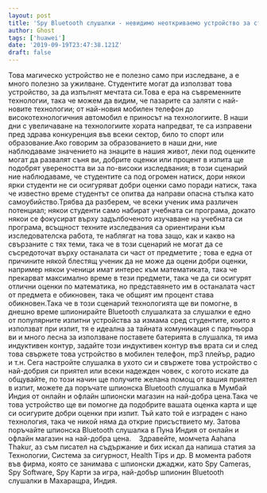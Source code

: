 ```yaml
---
layout: post
title: 'Spy Bluetooth слушалки - невидимо неоткриваемо устройство за студенти'
author: Ghost
tags: ['huawei']
date: '2019-09-19T23:47:38.121Z'
draft: false
---
```


Това магическо устройство не е полезно само при изследване, а е много полезно за ужилване. Студентите могат да използват това устройство, за да изпълнят мечтата си.Това е ера на съвременните технологии, така че можем да видим, че пазарите са заляти с най-новите технологии; от най-новия мобилен телефон до високотехнологичния автомобил е приносът на технологиите. В наши дни с увеличаване на технологиите хората напредват, те са изправени пред здрава конкуренция във всеки сектор, било то спорт или образование.Ако говорим за образованието в наши дни, ние наблюдаваме значението на знаците в нашия живот, леки под оценките могат да развалят съня ви, добрите оценки или процент в изпита ще подобрят увереността ви за по-високи изследвания; в този сценарий ние наблюдаваме, че студентите са под огромен натиск, дори някои ярки студенти не си осигуряват добри оценки само поради натиск, така че известно време студентът се опитва да направи опасна стъпка като самоубийство.Трябва да разберем, че всеки ученик има различен потенциал; някои студенти само набират учебната си програма, докато някои се фокусират върху задълбоченото изучаване на учебната си програма, всъщност техните изследвания са ориентирани към изследователска работа, те наблягат на това защо, как и какво на свързаните с тях теми, така че в този сценарий не могат да се съсредоточат върху останалата си част от предметите ; това е една от причините някой блестящ ученик да не може да оцени добри оценки, например някои ученици имат интерес към математиката, така че прекарват максимално време в тези предмети, така че да си осигурят отлични оценки по математика, но представянето им в останалата част от предмета е обикновен, така че общият им процент става обикновен.Така че в този сценарий технологията ще ви помогне, в днешно време шпионирайте Bluetooth слушалката за слушалки е едно от популярните изпитни устройства за измама сред студентите, които я използват при изпит, тя е идеална за тайната комуникация с партньора ви и много лесна за използване поставете батерията в слушалка, тя има индуктивен контур, задайте този индуктивен контур във врата си и след това свържете това устройство в мобилен телефон, mp3 плейър, радио и т.н. Сега настройте слушалка в ухото си и свържете това устройство с най-добрия си приятел или всеки надежден човек, с когото искате да общувайте, по този начин ще получите желана помощ от вашия приятел в изпит, можете да поръчате шпионска Bluetooth слушалка в Мумбай Индия от онлайн и офлайн шпионски магазин на най-добра цена.Така че това устройство ще ви помогне да подобрите вашата оценка карта и ще си осигурите добри оценки при изпит. Тъй като той е изграден с нано технология, така че никой няма да открие присъствието му. Затова поръчайте шпионска Bluetooth слушалка в Пуна Индия от онлайн и офлайн магазин на най-добра цена.    Здравейте, момчета Aahana Thakur, аз съм писател на съдържание и бих искал да напиша статия за Технологии, Система за сигурност, Health Tips и др. В момента работя във фирма, която се занимава с шпионски джаджи, като Spy Cameras, Spy Software, Spy Карти за игра, най-добър шпионин Bluetooth слушалки в Махаращра, Индия.
